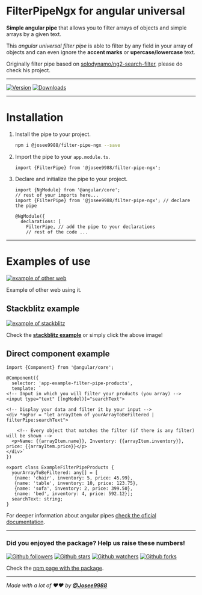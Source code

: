 # **FilterPipeNgx** for angular universal

**Simple angular pipe** that allows you to filter arrays of objects and simple arrays by a given text.

This *angular universal filter pipe* is able to filter by any field in your array of objects and can even ignore the **accent marks** or **upercase/lowercase** text. 

Originally filter pipe based on [solodynamo/ng2-search-filter](https://github.com/solodynamo/ng2-search-filter), please do check his project.

---

[![Version](https://badge.fury.io/js/%40josee9988%2Ffilter-pipe-ngx.svg)](https://www.npmjs.com/package/@josee9988/filter-pipe-ngx)
[![Downloads](https://img.shields.io/npm/dt/@josee9988/filter-pipe-ngx.svg)](https://www.npmjs.com/package/@josee9988/filter-pipe-ngx)

---

# Installation

1. Install the pipe to your project.
    
    ```bash
    npm i @josee9988/filter-pipe-ngx --save
   ```

2. Import the pipe to your `app.module.ts`.

    ```angular2
    import {FilterPipe} from '@josee9988/filter-pipe-ngx';
    ```

3. Declare and initialize the pipe to your project.

    ```angular2
    import {NgModule} from '@angular/core';
    // rest of your imports here...
    import {FilterPipe} from '@josee9988/filter-pipe-ngx'; // declare the pipe
    
    @NgModule({
      declarations: [
        FilterPipe, // add the pipe to your declarations
        // rest of the code ...
    ```

---

# Examples of use

[<img align="center" src="https://i.imgur.com/vi4Ii2u.gif" alt="example of other web">
](https://stackblitz.com/edit/filter-pipe-ngx)

Example of other web using it.

## Stackblitz example

[<img align="center" src="https://i.imgur.com/s25VibI.gif" alt="example of stackblitz">
](https://stackblitz.com/edit/filter-pipe-ngx)

Check the **[stackblitz example](https://stackblitz.com/edit/filter-pipe-ngx)** or simply click the above image!

## Direct component example

```angular2
import {Component} from '@angular/core';

@Component({
  selector: 'app-example-filter-pipe-products',
  template: `
<!-- Input in which you will filter your products (you array) -->
<input type="text" [(ngModel)]="searchText">

<!-- Display your data and filter it by your input -->
<div *ngFor = "let arrayItem of yourArrayToBeFiltered | filterPipe:searchText">

    <!-- Every object that matches the filter (if there is any filter) will be shown -->
  <p>Name: {{arrayItem.name}}, Inventory: {{arrayItem.inventory}}, price: {{arrayItem.price}}</p>
</div>`
})

export class ExampleFilterPipeProducts {
  yourArrayToBeFiltered: any[] = [
   {name: 'chair', inventory: 5, price: 45.99},
   {name: 'table', inventory: 10, price: 123.75},
   {name: 'sofa', inventory: 2, price: 399.50},
   {name: 'bed', inventory: 4, price: 592.12}];
  searchText: string;
}
```

For deeper information about angular pipes [check the oficial documentation](https://angular.io/guide/pipes).


---

### Did you enjoyed the package? Help us raise these numbers!

[![Github followers](https://img.shields.io/github/followers/Josee9988.svg?style=social)](#did-you-enjoyed-the-package-help-us-raise-these-numbers-up--)
[![Github stars](https://img.shields.io/github/stars/Josee9988/Filter-Pipe-ngx.svg?style=social)](#did-you-enjoyed-the-package-help-us-raise-these-numbers-up--)
[![Github watchers](https://img.shields.io/github/watchers/Josee9988/Filter-Pipe-ngx.svg?style=social)](#did-you-enjoyed-the-package-help-us-raise-these-numbers-up--)
[![Github forks](https://img.shields.io/github/forks/Josee9988/Filter-Pipe-ngx.svg?style=social)](#did-you-enjoyed-the-package-help-us-raise-these-numbers-up--)

Check the [npm page with the package](https://www.npmjs.com/package/@josee9988/filter-pipe-ngx).

---

_Made with a lot of ❤️❤️ by **[@Josee9988](https://github.com/Josee9988)**_
